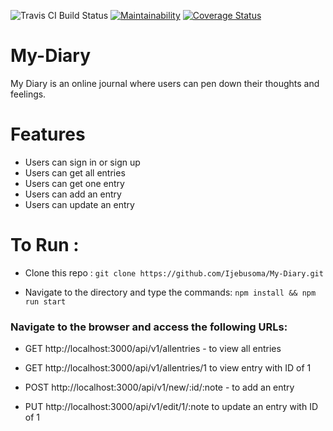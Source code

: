 ![Travis CI Build Status](https://travis-ci.org/Ijebusoma/My-Diary.svg?branch=develop)
[![Maintainability](https://api.codeclimate.com/v1/badges/db63bb94d982007aba99/maintainability)](https://codeclimate.com/github/Ijebusoma/My-Diary/maintainability)
[![Coverage Status](https://coveralls.io/repos/github/Ijebusoma/My-Diary/badge.svg?branch=develop)](https://coveralls.io/github/Ijebusoma/My-Diary?branch=develop)

# My-Diary

My Diary is an online journal where users can pen down their thoughts and feelings.

# Features

* Users can sign in or sign up
* Users can get all entries
* Users can get one entry
* Users can add an entry
* Users can update an entry

# To Run :
* Clone this repo : 
`git clone https://github.com/Ijebusoma/My-Diary.git`

* Navigate to the directory and type the commands: `npm install && npm run start`

### Navigate to the browser and access the following URLs:

* GET http://localhost:3000/api/v1/allentries - to view all entries

 * GET http://localhost:3000/api/v1/allentries/1  to view entry with ID of 1

* POST http://localhost:3000/api/v1/new/:id/:note - to add an entry

* PUT http://localhost:3000/api/v1/edit/1/:note to update an entry with ID of 1


